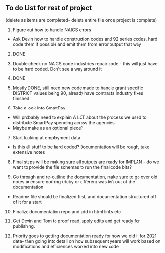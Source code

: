 ## To do List for rest of project
(delete as items are completed- delete entire file once project is complete)

1. Figure out how to handle NAICS errors
  - Ask Devin how to handle construction codes and 92 series codes, hard code them if possible and emit them from error output that way

  
2. DONE
  
3. Double check no NAICS code industries repair code - this will just have to be hard coded. Don't see a way around it

4. DONE
   
5. Mostly DONE, still need new code made to handle grant specific DISTRICT values being 90, already have contracts industry fixes finished

6. Take a look into SmartPay
  - Will probably need to explain A LOT about the process we used to distribute SmartPay spending across the agencies
  - Maybe make as an optional piece?
  
7. Start looking at employment data
  - Is this all stuff to be hard coded? Documentation will be rough, take extensive notes
  
8. Final steps will be making sure all outputs are ready for IMPLAN - do we want to provide the file schemas to run the final code bits?

9. Go through and re-outline the documentation, make sure to go over old notes to ensure nothing tricky or different was left out of the documentation
  - Readme file should be finalized first, and documentation structured off of it for a start
  
10. Finalize documentation repo and add in html links etc

11. Get Devin and Tom to proof read, apply edits and get ready for publishing. 

12. Priority goes to getting documentation ready for how we did it for 2021 data- then going into detail on how subsequent years will work
    based on modifications and efficiences worked into new code 

